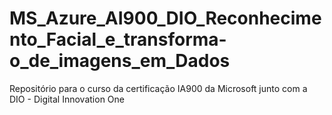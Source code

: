 # MS_Azure_AI900_DIO_Reconhecimento_Facial_e_transforma-o_de_imagens_em_Dados
Repositório para o curso da certificação IA900 da Microsoft junto com a DIO - Digital Innovation One
